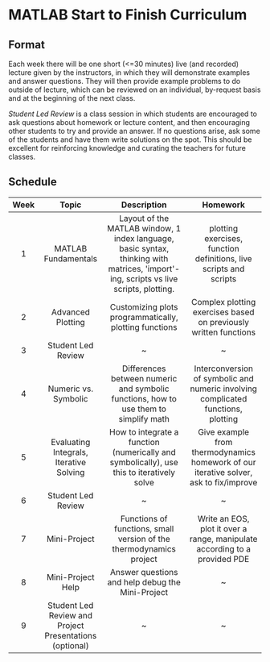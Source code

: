 # MATLAB Start to Finish Curriculum

## Format
Each week there will be one short (<=30 minutes) live (and recorded) lecture given by the instructors, in which they will demonstrate 
examples and answer questions. They will then provide example problems to do outside of lecture, which can be reviewed on an individual,
 by-request basis and at the beginning of the next class. 
 
 *Student Led Review* is a class session in which students are encouraged to ask questions about homework or lecture content, and then
 encouraging other students to try and provide an answer. If no questions arise, ask some of the students and have them write solutions
 on the spot. This should be excellent for reinforcing knowledge and curating the teachers for future classes.
 
 ## Schedule
 
Week | Topic | Description | Homework
:----:|:----:|:----:|:----:
1 | MATLAB Fundamentals | Layout of the MATLAB window, 1 index language, basic syntax, thinking with matrices, 'import'-ing, scripts vs live scripts, plotting. | plotting exercises, function definitions, live scripts and scripts
2 | Advanced Plotting | Customizing plots programmatically, plotting functions | Complex plotting exercises based on previously written functions
3 | Student Led Review | ~ | ~
4 | Numeric vs. Symbolic | Differences between numeric and symbolic functions, how to use them to simplify math | Interconversion of symbolic and numeric involving complicated functions, plotting
5 | Evaluating Integrals, Iterative Solving | How to integrate a function (numerically and symbolically), use this to iteratively solve | Give example from thermodynamics homework of our iterative solver, ask to fix/improve
6 | Student Led Review | ~ | ~
7 | Mini-Project | Functions of functions, small version of the thermodynamics project | Write an EOS, plot it over a range, manipulate according to a provided PDE
8 | Mini-Project Help | Answer questions and help debug the Mini-Project | ~
9 | Student Led Review and Project Presentations (optional) | ~ | ~
